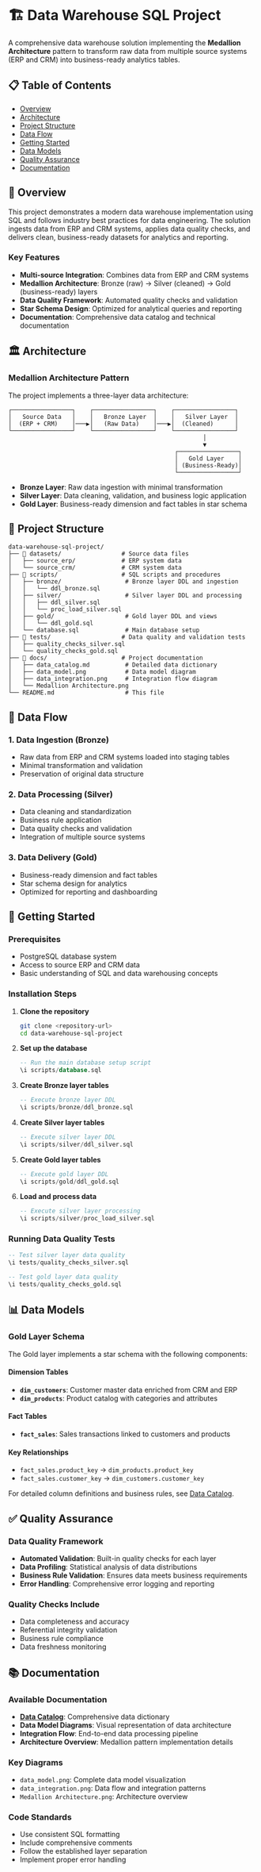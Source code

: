 # 🏗️ Data Warehouse SQL Project

A comprehensive data warehouse solution implementing the **Medallion Architecture** pattern to transform raw data from multiple source systems (ERP and CRM) into business-ready analytics tables.

## 📋 Table of Contents

- [Overview](#overview)
- [Architecture](#architecture)
- [Project Structure](#project-structure)
- [Data Flow](#data-flow)
- [Getting Started](#getting-started)
- [Data Models](#data-models)
- [Quality Assurance](#quality-assurance)
- [Documentation](#documentation)

## 🎯 Overview

This project demonstrates a modern data warehouse implementation using SQL and follows industry best practices for data engineering. The solution ingests data from ERP and CRM systems, applies data quality checks, and delivers clean, business-ready datasets for analytics and reporting.

### Key Features
- **Multi-source Integration**: Combines data from ERP and CRM systems
- **Medallion Architecture**: Bronze (raw) → Silver (cleaned) → Gold (business-ready) layers
- **Data Quality Framework**: Automated quality checks and validation
- **Star Schema Design**: Optimized for analytical queries and reporting
- **Documentation**: Comprehensive data catalog and technical documentation

## 🏛️ Architecture

### Medallion Architecture Pattern

The project implements a three-layer data architecture:

```
┌─────────────────┐    ┌─────────────────┐    ┌─────────────────┐
│   Source Data   │    │   Bronze Layer  │    │   Silver Layer  │
│  (ERP + CRM)    │───▶│   (Raw Data)    │───▶│  (Cleaned)      │
└─────────────────┘    └─────────────────┘    └─────────────────┘
                                                       │
                                                       ▼
                                               ┌─────────────────┐
                                               │   Gold Layer    │
                                               │ (Business-Ready)│
                                               └─────────────────┘
```

- **Bronze Layer**: Raw data ingestion with minimal transformation
- **Silver Layer**: Data cleaning, validation, and business logic application
- **Gold Layer**: Business-ready dimension and fact tables in star schema

## 📁 Project Structure

```
data-warehouse-sql-project/
├── 📁 datasets/                 # Source data files
│   ├── source_erp/             # ERP system data
│   └── source_crm/             # CRM system data
├── 📁 scripts/                  # SQL scripts and procedures
│   ├── bronze/                  # Bronze layer DDL and ingestion
│   │   └── ddl_bronze.sql
│   ├── silver/                  # Silver layer DDL and processing
│   │   ├── ddl_silver.sql
│   │   └── proc_load_silver.sql
│   ├── gold/                    # Gold layer DDL and views
│   │   └── ddl_gold.sql
│   └── database.sql             # Main database setup
├── 📁 tests/                    # Data quality and validation tests
│   ├── quality_checks_silver.sql
│   └── quality_checks_gold.sql
├── 📁 docs/                     # Project documentation
│   ├── data_catalog.md          # Detailed data dictionary
│   ├── data_model.png           # Data model diagram
│   ├── data_integration.png     # Integration flow diagram
│   └── Medallion Architecture.png
└── README.md                    # This file
```

## 🔄 Data Flow

### 1. Data Ingestion (Bronze)
- Raw data from ERP and CRM systems loaded into staging tables
- Minimal transformation and validation
- Preservation of original data structure

### 2. Data Processing (Silver)
- Data cleaning and standardization
- Business rule application
- Data quality checks and validation
- Integration of multiple source systems

### 3. Data Delivery (Gold)
- Business-ready dimension and fact tables
- Star schema design for analytics
- Optimized for reporting and dashboarding

## 🚀 Getting Started

### Prerequisites
- PostgreSQL database system
- Access to source ERP and CRM data
- Basic understanding of SQL and data warehousing concepts

### Installation Steps

1. **Clone the repository**
   ```bash
   git clone <repository-url>
   cd data-warehouse-sql-project
   ```

2. **Set up the database**
   ```sql
   -- Run the main database setup script
   \i scripts/database.sql
   ```

3. **Create Bronze layer tables**
   ```sql
   -- Execute bronze layer DDL
   \i scripts/bronze/ddl_bronze.sql
   ```

4. **Create Silver layer tables**
   ```sql
   -- Execute silver layer DDL
   \i scripts/silver/ddl_silver.sql
   ```

5. **Create Gold layer tables**
   ```sql
   -- Execute gold layer DDL
   \i scripts/gold/ddl_gold.sql
   ```

6. **Load and process data**
   ```sql
   -- Execute silver layer processing
   \i scripts/silver/proc_load_silver.sql
   ```

### Running Data Quality Tests
```sql
-- Test silver layer data quality
\i tests/quality_checks_silver.sql

-- Test gold layer data quality
\i tests/quality_checks_gold.sql
```

## 📊 Data Models

### Gold Layer Schema

The Gold layer implements a star schema with the following components:

#### Dimension Tables
- **`dim_customers`**: Customer master data enriched from CRM and ERP
- **`dim_products`**: Product catalog with categories and attributes

#### Fact Tables
- **`fact_sales`**: Sales transactions linked to customers and products

#### Key Relationships
- `fact_sales.product_key` → `dim_products.product_key`
- `fact_sales.customer_key` → `dim_customers.customer_key`

For detailed column definitions and business rules, see [Data Catalog](docs/data_catalog.md).

## ✅ Quality Assurance

### Data Quality Framework
- **Automated Validation**: Built-in quality checks for each layer
- **Data Profiling**: Statistical analysis of data distributions
- **Business Rule Validation**: Ensures data meets business requirements
- **Error Handling**: Comprehensive error logging and reporting

### Quality Checks Include
- Data completeness and accuracy
- Referential integrity validation
- Business rule compliance
- Data freshness monitoring

## 📚 Documentation

### Available Documentation
- **[Data Catalog](docs/data_catalog.md)**: Comprehensive data dictionary
- **Data Model Diagrams**: Visual representation of data architecture
- **Integration Flow**: End-to-end data processing pipeline
- **Architecture Overview**: Medallion pattern implementation details

### Key Diagrams
- `data_model.png`: Complete data model visualization
- `data_integration.png`: Data flow and integration patterns
- `Medallion Architecture.png`: Architecture overview

### Code Standards
- Use consistent SQL formatting
- Include comprehensive comments
- Follow the established layer separation
- Implement proper error handling

